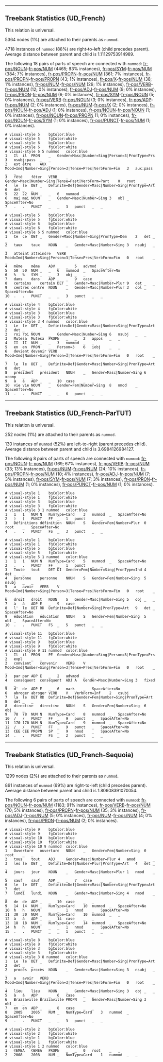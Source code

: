 

--------------------------------------------------------------------------------

## Treebank Statistics (UD_French)

This relation is universal.

5364 nodes (1%) are attached to their parents as `nummod`.

4718 instances of `nummod` (88%) are right-to-left (child precedes parent).
Average distance between parent and child is 1.11129753914989.

The following 18 pairs of parts of speech are connected with `nummod`: [fr-pos/NOUN]()-[fr-pos/NUM]() (4465; 83% instances), [fr-pos/SYM]()-[fr-pos/NUM]() (384; 7% instances), [fr-pos/PROPN]()-[fr-pos/NUM]() (361; 7% instances), [fr-pos/PROPN]()-[fr-pos/PROPN]() (43; 1% instances), [fr-pos/X]()-[fr-pos/NUM]() (38; 1% instances), [fr-pos/NUM]()-[fr-pos/NUM]() (29; 1% instances), [fr-pos/VERB]()-[fr-pos/NUM]() (12; 0% instances), [fr-pos/ADJ]()-[fr-pos/NUM]() (9; 0% instances), [fr-pos/PRON]()-[fr-pos/NUM]() (6; 0% instances), [fr-pos/SYM]()-[fr-pos/NOUN]() (5; 0% instances), [fr-pos/VERB]()-[fr-pos/NOUN]() (3; 0% instances), [fr-pos/ADP]()-[fr-pos/NUM]() (2; 0% instances), [fr-pos/NUM]()-[fr-pos/X]() (2; 0% instances), [fr-pos/NOUN]()-[fr-pos/ADJ]() (1; 0% instances), [fr-pos/NOUN]()-[fr-pos/NOUN]() (1; 0% instances), [fr-pos/NOUN]()-[fr-pos/PROPN]() (1; 0% instances), [fr-pos/NOUN]()-[fr-pos/SYM]() (1; 0% instances), [fr-pos/PUNCT]()-[fr-pos/NUM]() (1; 0% instances).


~~~ conllu
# visual-style 5	bgColor:blue
# visual-style 5	fgColor:white
# visual-style 6	bgColor:blue
# visual-style 6	fgColor:white
# visual-style 6 5 nummod	color:blue
1	Il	il	PRON	_	Gender=Masc|Number=Sing|Person=3|PronType=Prs	3	nsubj:pass	_	_
2	est	être	AUX	_	Mood=Ind|Number=Sing|Person=3|Tense=Pres|VerbForm=Fin	3	aux:pass	_	_
3	fêté	fêter	VERB	_	Gender=Masc|Number=Sing|Tense=Past|VerbForm=Part	0	root	_	_
4	le	le	DET	_	Definite=Def|Gender=Masc|Number=Sing|PronType=Art	6	det	_	_
5	22	22	NUM	_	_	6	nummod	_	_
6	mai	mai	NOUN	_	Gender=Masc|Number=Sing	3	obl	_	SpaceAfter=No
7	.	.	PUNCT	_	_	3	punct	_	_

~~~


~~~ conllu
# visual-style 5	bgColor:blue
# visual-style 5	fgColor:white
# visual-style 6	bgColor:blue
# visual-style 6	fgColor:white
# visual-style 6 5 nummod	color:blue
1	Ce	ce	DET	_	Gender=Masc|Number=Sing|PronType=Dem	2	det	_	_
2	taux	taux	NOUN	_	Gender=Masc|Number=Sing	3	nsubj	_	_
3	atteint	atteindre	VERB	_	Mood=Ind|Number=Sing|Person=3|Tense=Pres|VerbForm=Fin	0	root	_	_
4	même	même	ADV	_	_	5	advmod	_	_
5	50	50	NUM	_	_	6	nummod	_	SpaceAfter=No
6	%	%	SYM	_	_	3	obj	_	_
7	dans	dans	ADP	_	_	9	case	_	_
8	certains	certain	DET	_	Gender=Masc|Number=Plur	9	det	_	_
9	centres	centre	NOUN	_	Gender=Masc|Number=Plur	3	obl	_	SpaceAfter=No
10	.	.	PUNCT	_	_	3	punct	_	_

~~~


~~~ conllu
# visual-style 4	bgColor:blue
# visual-style 4	fgColor:white
# visual-style 3	bgColor:blue
# visual-style 3	fgColor:white
# visual-style 3 4 nummod	color:blue
1	Le	le	DET	_	Definite=Def|Gender=Masc|Number=Sing|PronType=Art	2	det	_	_
2	roi	roi	NOUN	_	Gender=Masc|Number=Sing	6	nsubj	_	_
3	Mutesa	Mutesa	PROPN	_	_	2	appos	_	_
4	II	II	NUM	_	_	3	nummod	_	_
5	en	en	PRON	_	Person=3	6	iobj	_	_
6	devient	devenir	VERB	_	Mood=Ind|Number=Sing|Person=3|Tense=Pres|VerbForm=Fin	0	root	_	_
7	le	le	DET	_	Definite=Def|Gender=Masc|Number=Sing|PronType=Art	8	det	_	_
8	président	président	NOUN	_	Gender=Masc|Number=Sing	6	xcomp	_	_
9	à	à	ADP	_	_	10	case	_	_
10	vie	vie	NOUN	_	Gender=Fem|Number=Sing	8	nmod	_	SpaceAfter=No
11	.	.	PUNCT	_	_	6	punct	_	_

~~~




--------------------------------------------------------------------------------

## Treebank Statistics (UD_French-ParTUT)

This relation is universal.

252 nodes (1%) are attached to their parents as `nummod`.

130 instances of `nummod` (52%) are left-to-right (parent precedes child).
Average distance between parent and child is 3.6984126984127.

The following 8 pairs of parts of speech are connected with `nummod`: [fr-pos/NOUN]()-[fr-pos/NUM]() (169; 67% instances), [fr-pos/VERB]()-[fr-pos/NUM]() (33; 13% instances), [fr-pos/NUM]()-[fr-pos/NUM]() (24; 10% instances), [fr-pos/PROPN]()-[fr-pos/NUM]() (10; 4% instances), [fr-pos/ADJ]()-[fr-pos/NUM]() (7; 3% instances), [fr-pos/SYM]()-[fr-pos/NUM]() (7; 3% instances), [fr-pos/PRON]()-[fr-pos/NUM]() (1; 0% instances), [fr-pos/PUNCT]()-[fr-pos/NUM]() (1; 0% instances).


~~~ conllu
# visual-style 1	bgColor:blue
# visual-style 1	fgColor:white
# visual-style 3	bgColor:blue
# visual-style 3	fgColor:white
# visual-style 3 1 nummod	color:blue
1	1	1	NUM	N	NumType=Card	3	nummod	_	SpaceAfter=No
2	)	)	PUNCT	FF	_	1	punct	_	_
3	Définitions	définition	NOUN	S	Gender=Fem|Number=Plur	0	root	_	SpaceAfter=No
4	.	.	PUNCT	FS	_	3	punct	_	_

~~~


~~~ conllu
# visual-style 1	bgColor:blue
# visual-style 1	fgColor:white
# visual-style 5	bgColor:blue
# visual-style 5	fgColor:white
# visual-style 5 1 nummod	color:blue
1	1	1	NUM	N	NumType=Card	5	nummod	_	SpaceAfter=No
2	.	.	PUNCT	FF	_	1	punct	_	_
3	Toute	tout	DET	DI	Gender=Fem|Number=Sing|PronType=Ind	4	det	_	_
4	personne	personne	NOUN	S	Gender=Fem|Number=Sing	5	nsubj	_	_
5	a	avoir	VERB	V	Mood=Ind|Number=Sing|Person=3|Tense=Pres|VerbForm=Fin	0	root	_	_
6	droit	droit	NOUN	S	Gender=Masc|Number=Sing	5	obj	_	_
7	à	à	ADP	E	_	9	case	_	_
8	l'	le	DET	RD	Definite=Def|Number=Sing|PronType=Art	9	det	_	SpaceAfter=No
9	éducation	éducation	NOUN	S	Gender=Fem|Number=Sing	5	obl	_	SpaceAfter=No
10	.	.	PUNCT	FS	_	5	punct	_	_

~~~


~~~ conllu
# visual-style 11	bgColor:blue
# visual-style 11	fgColor:white
# visual-style 9	bgColor:blue
# visual-style 9	fgColor:white
# visual-style 9 11 nummod	color:blue
1	Il	il	PRON	PE	Gender=Masc|Number=Sing|Person=3|PronType=Prs	2	expl	_	_
2	convient	convenir	VERB	V	Mood=Ind|Number=Sing|Person=3|Tense=Pres|VerbForm=Fin	0	root	_	_
3	par	par	ADP	E	_	2	advmod	_	_
4	conséquent	conséquent	ADJ	A	Gender=Masc|Number=Sing	3	fixed	_	_
5	d'	de	ADP	E	_	6	mark	_	SpaceAfter=No
6	abroger	abroger	VERB	V	VerbForm=Inf	2	csubj	_	_
7	la	le	DET	RD	Definite=Def|Gender=Fem|Number=Sing|PronType=Art	8	det	_	_
8	directive	directive	NOUN	S	Gender=Fem|Number=Sing	6	obj	_	_
9	78	78	NUM	N	NumType=Card	8	nummod	_	SpaceAfter=No
10	/	/	PUNCT	FF	_	9	punct	_	SpaceAfter=No
11	170	170	NUM	N	NumType=Card	9	nummod	_	SpaceAfter=No
12	/	/	PUNCT	FF	_	9	punct	_	SpaceAfter=No
13	CEE	CEE	PROPN	SP	_	9	nmod	_	SpaceAfter=No
14	.	.	PUNCT	FS	_	2	punct	_	_

~~~




--------------------------------------------------------------------------------

## Treebank Statistics (UD_French-Sequoia)

This relation is universal.

1299 nodes (2%) are attached to their parents as `nummod`.

891 instances of `nummod` (69%) are right-to-left (child precedes parent).
Average distance between parent and child is 1.80908391070054.

The following 6 pairs of parts of speech are connected with `nummod`: [fr-pos/NOUN]()-[fr-pos/NUM]() (1183; 91% instances), [fr-pos/VERB]()-[fr-pos/NUM]() (70; 5% instances), [fr-pos/PROPN]()-[fr-pos/NUM]() (35; 3% instances), [fr-pos/ADJ]()-[fr-pos/NUM]() (5; 0% instances), [fr-pos/NUM]()-[fr-pos/NUM]() (4; 0% instances), [fr-pos/PRON]()-[fr-pos/NUM]() (2; 0% instances).


~~~ conllu
# visual-style 9	bgColor:blue
# visual-style 9	fgColor:white
# visual-style 10	bgColor:blue
# visual-style 10	fgColor:white
# visual-style 10 9 nummod	color:blue
1	Ouverture	ouverture	NOUN	_	Gender=Fem|Number=Sing	0	root	_	_
2	tous	tout	ADJ	_	Gender=Masc|Number=Plur	4	amod	_	_
3	les	le	DET	_	Definite=Def|Number=Plur|PronType=Art	4	det	_	_
4	jours	jour	NOUN	_	Gender=Masc|Number=Plur	1	nmod	_	_
5	sauf	sauf	ADP	_	_	7	case	_	_
6	le	le	DET	_	Definite=Def|Gender=Masc|Number=Sing|PronType=Art	7	det	_	_
7	lundi	lundi	NOUN	_	Gender=Masc|Number=Sing	4	nmod	_	_
8	de	de	ADP	_	_	10	case	_	_
9	14	14	NUM	_	NumType=Card	10	nummod	_	SpaceAfter=No
10	h	h	NOUN	_	_	1	nmod	_	SpaceAfter=No
11	30	30	NUM	_	NumType=Card	10	nummod	_	_
12	à	à	ADP	_	_	14	case	_	_
13	18	18	NUM	_	NumType=Card	14	nummod	_	SpaceAfter=No
14	h	h	NOUN	_	_	1	nmod	_	SpaceAfter=No
15	.	.	PUNCT	_	_	1	punct	_	_

~~~


~~~ conllu
# visual-style 8	bgColor:blue
# visual-style 8	fgColor:white
# visual-style 3	bgColor:blue
# visual-style 3	fgColor:white
# visual-style 3 8 nummod	color:blue
1	Le	le	DET	_	Definite=Def|Gender=Masc|Number=Sing|PronType=Art	2	det	_	_
2	procès	procès	NOUN	_	Gender=Masc|Number=Sing	3	nsubj	_	_
3	a	avoir	VERB	_	Mood=Ind|Number=Sing|Person=3|Tense=Pres|VerbForm=Fin	0	root	_	_
4	lieu	lieu	NOUN	_	Gender=Masc|Number=Sing	3	obj	_	_
5	à	à	ADP	_	_	6	case	_	_
6	Brazzaville	Brazzaville	PROPN	_	Gender=Masc|Number=Sing	3	obl	_	_
7	en	en	ADP	_	_	8	case	_	_
8	2005	2005	NUM	_	NumType=Card	3	nummod	_	SpaceAfter=No
9	.	.	PUNCT	_	_	3	punct	_	_

~~~


~~~ conllu
# visual-style 2	bgColor:blue
# visual-style 2	fgColor:white
# visual-style 1	bgColor:blue
# visual-style 1	fgColor:white
# visual-style 1 2 nummod	color:blue
1	©EMEA	©EMEA	PROPN	_	_	0	root	_	_
2	2008	2008	NUM	_	NumType=Card	1	nummod	_	_

~~~


